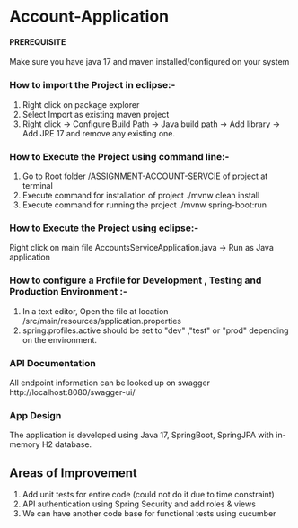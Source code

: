 # Account-Application

#### PREREQUISITE
Make sure you have java 17 and maven installed/configured on your system

### How to import the Project in eclipse:-
1. Right click on package explorer
2. Select Import as existing maven project
3. Right click -> Configure Build Path -> 
	Java build path -> Add library -> Add JRE 17 and remove any existing one.

### How to Execute the Project using command line:-
1. Go to Root folder /ASSIGNMENT-ACCOUNT-SERVCIE of project at terminal
2. Execute command for installation of project ./mvnw clean install
3. Execute command for running the project ./mvnw spring-boot:run

### How to Execute the Project using eclipse:-
Right click on main file AccountsServiceApplication.java -> Run as Java application

### How to configure a Profile for Development , Testing and Production Environment :-
1. In a text editor, Open the file at location /src/main/resources/application.properties
2. spring.profiles.active should be set to "dev" ,"test" or "prod" depending on the environment.


### API Documentation
All endpoint information can be looked up on swagger
http://localhost:8080/swagger-ui/


### App Design
The application is developed using Java 17, SpringBoot, SpringJPA with in-memory H2 database.

## Areas of Improvement
1. Add unit tests for entire code (could not do it due to time constraint)
2. API authentication using Spring Security and add roles & views
3. We can have another code base for functional tests using cucumber